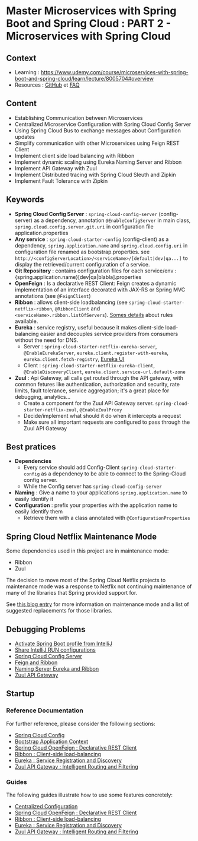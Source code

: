 # Master Microservices with Spring Boot and Spring Cloud : PART 2 - Microservices with Spring Cloud

## Context

* Learning : <https://www.udemy.com/course/microservices-with-spring-boot-and-spring-cloud/learn/lecture/8005704#overview>
* Resources : [GitHub](https://github.com/in28minutes/spring-microservices/tree/master/03.microservices) et [FAQ](https://github.com/in28minutes/in28minutes-initiatives/blob/master/The-in28Minutes-TroubleshootingGuide-And-FAQ/quick-start.md)

## Content

* Establishing Communication between Microservices
* Centralized Microservice Configuration with Spring Cloud Config Server
* Using Spring Cloud Bus to exchange messages about Configuration updates
* Simplify communication with other Microservices using Feign REST Client
* Implement client side load balancing with Ribbon
* Implement dynamic scaling using Eureka Naming Server and Ribbon
* Implement API Gateway with Zuul
* Implement Distributed tracing with Spring Cloud Sleuth and Zipkin
* Implement Fault Tolerance with Zipkin

## Keywords 
* **Spring Cloud Config Server** : `spring-cloud-config-server` (config-server) as a dependency, annotation `@EnableConfigServer` in main class, `spring.cloud.config.server.git.uri` in configuration file application.properties
* **Any service** : `spring-cloud-starter-config` (config-client) as a dependency, `spring.application.name` and `spring.cloud.config.uri` in configuration file renamed as bootstrap.properties. see `http://<configServerLocation>/<serviceName>/[default|dev|qa...]` to display the retrieved/current configuration of a service.
* **Git Repository** : contains configuration files for each service/env : {spring.application.name}[dev|qa|blabla].properties
* **OpenFeign** : Is a declarative REST Client: Feign creates a dynamic implementation of an interface decorated with JAX-RS or Spring MVC annotations (see `@FeignClient`)
* **Ribbon** : allows client-side loadbalancing (see `spring-cloud-starter-netflix-ribbon`, `@RibbonClient` and `<serviceName>.ribbon.listOfServers`). [Somes details](https://github.com/Netflix/ribbon/wiki/Working-with-load-balancers#common-rules) about rules available.
* **Eureka** : service registry, useful because it makes client-side load-balancing easier and decouples service providers from consumers without the need for DNS.
  * Server : `spring-cloud-starter-netflix-eureka-server`, `@EnableEurekaServer`, `eureka.client.register-with-eureka`, `eureka.client.fetch-registry`, [Eureka UI](http://localhost:8761/)
  * Client : `spring-cloud-starter-netflix-eureka-client`, `@EnableDiscoveryClient`, `eureka.client.service-url.default-zone`
* **Zuul** : Api Gateway, all calls get routed through the API gateway, with common fetures like authentication, authorization and security, rate limits, fault tolerance, service aggregation; it's a great place for debugging, analytics...
  * Create a component for the Zuul API Gateway server. `spring-cloud-starter-netflix-zuul`, `@EnableZuulProxy`
  * Decide/implement what should it do when it intercepts a request
  * Make sure all important requests are configured to pass through the Zuul API Gateway

## Best pratices
* **Dependencies**
    * Every service should add Config-Client `spring-cloud-starter-config` as a dependency to be able to connect to the Spring-Cloud config server.
    * While the Config server has `spring-cloud-config-server`
* **Naming** : Give a name to your applications `spring.application.name` to easily identify it
* **Configuration** : prefix your properties with the application name to easily identify them
    * Retrieve them with a class annotated with `@ConfigurationProperties`
 
## Spring Cloud Netflix Maintenance Mode

Some dependencies used in this project are in maintenance mode:

* Ribbon
* Zuul

The decision to move most of the Spring Cloud Netflix projects to maintenance mode was
a response to Netflix not continuing maintenance of many of the libraries that Spring provided
support for.

See [this blog entry](https://spring.io/blog/2018/12/12/spring-cloud-greenwich-rc1-available-now#spring-cloud-netflix-projects-entering-maintenance-mode)
for more information on maintenance mode and a list of suggested replacements for those libraries.

## Debugging Problems
* [Activate Spring Boot profile from IntelliJ](https://stackoverflow.com/a/52487280)
* [Share IntelliJ RUN configurations](https://www.jetbrains.com/help/idea/sharing-run-debug-configurations.html#)
* [Spring Cloud Config Server](https://github.com/in28minutes/in28minutes-initiatives/tree/master/The-in28Minutes-TroubleshootingGuide-And-FAQ#debugging-problems-with-spring-cloud-config-server)
* [Feign and Ribbon](https://github.com/in28minutes/in28minutes-initiatives/tree/master/The-in28Minutes-TroubleshootingGuide-And-FAQ#debugging-problems-with-feign-and-ribbon)
* [Naming Server Eureka and Ribbon](https://github.com/in28minutes/in28minutes-initiatives/tree/master/The-in28Minutes-TroubleshootingGuide-And-FAQ#debugging-problems-with-naming-server-eureka-and-ribbon)
* [Zuul API Gateway](https://github.com/in28minutes/in28minutes-initiatives/tree/master/The-in28Minutes-TroubleshootingGuide-And-FAQ#debugging-problems-with-zuul-api-gateway)


## Startup

### Reference Documentation
For further reference, please consider the following sections:

* [Spring Cloud Config](https://cloud.spring.io/spring-cloud-config/reference/html/)
* [Bootstrap Application Context](https://cloud.spring.io/spring-cloud-commons/multi/multi__spring_cloud_context_application_context_services.html#_the_bootstrap_application_context)
* [Spring Cloud OpenFeign : Declarative REST Client](https://cloud.spring.io/spring-cloud-netflix/multi/multi_spring-cloud-feign.html)
* [Ribbon : Client-side load-balancing](https://cloud.spring.io/spring-cloud-netflix/multi/multi_spring-cloud-ribbon.html)
* [Eureka : Service Registration and Discovery](https://cloud.spring.io/spring-cloud-netflix/reference/html/#spring-cloud-eureka-server)
* [Zuul API Gateway : Intelligent Routing and Filtering](https://cloud.spring.io/spring-cloud-netflix/multi/multi__router_and_filter_zuul.html)

### Guides
The following guides illustrate how to use some features concretely:

* [Centralized Configuration](https://spring.io/guides/gs/centralized-configuration/)
* [Spring Cloud OpenFeign : Declarative REST Client](https://spring.io/projects/spring-cloud-openfeign)
* [Ribbon : Client-side load-balancing](https://spring.io/guides/gs/client-side-load-balancing/)
* [Eureka : Service Registration and Discovery](https://spring.io/guides/gs/service-registration-and-discovery/)
* [Zuul API Gateway : Intelligent Routing and Filtering](https://spring.io/guides/gs/routing-and-filtering/)
